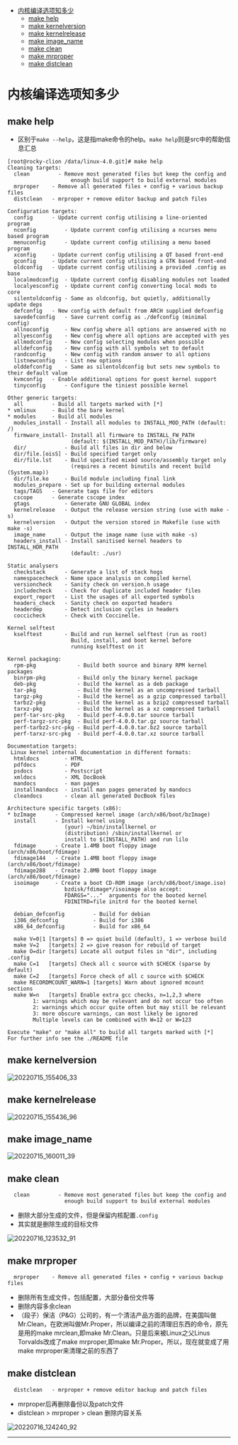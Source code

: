 <!-- MDTOC maxdepth:6 firsth1:1 numbering:0 flatten:0 bullets:1 updateOnSave:1 -->

- [内核编译选项知多少](#内核编译选项知多少)   
   - [make help](#make-help)   
   - [make kernelversion](#make-kernelversion)   
   - [make kernelrelease](#make-kernelrelease)   
   - [make image_name](#make-image_name)   
   - [make clean](#make-clean)   
   - [make mrproper](#make-mrproper)   
   - [make distclean](#make-distclean)   

<!-- /MDTOC -->
# 内核编译选项知多少

## make help

* 区别于```make --help```，这是指make命令的help。```make help```则是src中的帮助信息汇总

```
[root@rocky-clion /data/linux-4.0.git]# make help
Cleaning targets:
  clean		    - Remove most generated files but keep the config and
                    enough build support to build external modules
  mrproper	  - Remove all generated files + config + various backup files
  distclean	  - mrproper + remove editor backup and patch files

Configuration targets:
  config	  - Update current config utilising a line-oriented program
  nconfig         - Update current config utilising a ncurses menu based program
  menuconfig	  - Update current config utilising a menu based program
  xconfig	  - Update current config utilising a QT based front-end
  gconfig	  - Update current config utilising a GTK based front-end
  oldconfig	  - Update current config utilising a provided .config as base
  localmodconfig  - Update current config disabling modules not loaded
  localyesconfig  - Update current config converting local mods to core
  silentoldconfig - Same as oldconfig, but quietly, additionally update deps
  defconfig	  - New config with default from ARCH supplied defconfig
  savedefconfig   - Save current config as ./defconfig (minimal config)
  allnoconfig	  - New config where all options are answered with no
  allyesconfig	  - New config where all options are accepted with yes
  allmodconfig	  - New config selecting modules when possible
  alldefconfig    - New config with all symbols set to default
  randconfig	  - New config with random answer to all options
  listnewconfig   - List new options
  olddefconfig	  - Same as silentoldconfig but sets new symbols to their default value
  kvmconfig	  - Enable additional options for guest kernel support
  tinyconfig	  - Configure the tiniest possible kernel

Other generic targets:
  all		  - Build all targets marked with [*]
* vmlinux	  - Build the bare kernel
* modules	  - Build all modules
  modules_install - Install all modules to INSTALL_MOD_PATH (default: /)
  firmware_install- Install all firmware to INSTALL_FW_PATH
                    (default: $(INSTALL_MOD_PATH)/lib/firmware)
  dir/            - Build all files in dir and below
  dir/file.[oisS] - Build specified target only
  dir/file.lst    - Build specified mixed source/assembly target only
                    (requires a recent binutils and recent build (System.map))
  dir/file.ko     - Build module including final link
  modules_prepare - Set up for building external modules
  tags/TAGS	  - Generate tags file for editors
  cscope	  - Generate cscope index
  gtags           - Generate GNU GLOBAL index
  kernelrelease	  - Output the release version string (use with make -s)
  kernelversion	  - Output the version stored in Makefile (use with make -s)
  image_name	  - Output the image name (use with make -s)
  headers_install - Install sanitised kernel headers to INSTALL_HDR_PATH
                    (default: ./usr)

Static analysers
  checkstack      - Generate a list of stack hogs
  namespacecheck  - Name space analysis on compiled kernel
  versioncheck    - Sanity check on version.h usage
  includecheck    - Check for duplicate included header files
  export_report   - List the usages of all exported symbols
  headers_check   - Sanity check on exported headers
  headerdep       - Detect inclusion cycles in headers
  coccicheck      - Check with Coccinelle.

Kernel selftest
  kselftest       - Build and run kernel selftest (run as root)
                    Build, install, and boot kernel before
                    running kselftest on it

Kernel packaging:
  rpm-pkg             - Build both source and binary RPM kernel packages
  binrpm-pkg          - Build only the binary kernel package
  deb-pkg             - Build the kernel as a deb package
  tar-pkg             - Build the kernel as an uncompressed tarball
  targz-pkg           - Build the kernel as a gzip compressed tarball
  tarbz2-pkg          - Build the kernel as a bzip2 compressed tarball
  tarxz-pkg           - Build the kernel as a xz compressed tarball
  perf-tar-src-pkg    - Build perf-4.0.0.tar source tarball
  perf-targz-src-pkg  - Build perf-4.0.0.tar.gz source tarball
  perf-tarbz2-src-pkg - Build perf-4.0.0.tar.bz2 source tarball
  perf-tarxz-src-pkg  - Build perf-4.0.0.tar.xz source tarball

Documentation targets:
 Linux kernel internal documentation in different formats:
  htmldocs        - HTML
  pdfdocs         - PDF
  psdocs          - Postscript
  xmldocs         - XML DocBook
  mandocs         - man pages
  installmandocs  - install man pages generated by mandocs
  cleandocs       - clean all generated DocBook files

Architecture specific targets (x86):
* bzImage      - Compressed kernel image (arch/x86/boot/bzImage)
  install      - Install kernel using
                  (your) ~/bin/installkernel or
                  (distribution) /sbin/installkernel or
                  install to $(INSTALL_PATH) and run lilo
  fdimage      - Create 1.4MB boot floppy image (arch/x86/boot/fdimage)
  fdimage144   - Create 1.4MB boot floppy image (arch/x86/boot/fdimage)
  fdimage288   - Create 2.8MB boot floppy image (arch/x86/boot/fdimage)
  isoimage     - Create a boot CD-ROM image (arch/x86/boot/image.iso)
                  bzdisk/fdimage*/isoimage also accept:
                  FDARGS="..."  arguments for the booted kernel
                  FDINITRD=file initrd for the booted kernel

  debian_defconfig         - Build for debian
  i386_defconfig           - Build for i386
  x86_64_defconfig         - Build for x86_64

  make V=0|1 [targets] 0 => quiet build (default), 1 => verbose build
  make V=2   [targets] 2 => give reason for rebuild of target
  make O=dir [targets] Locate all output files in "dir", including .config
  make C=1   [targets] Check all c source with $CHECK (sparse by default)
  make C=2   [targets] Force check of all c source with $CHECK
  make RECORDMCOUNT_WARN=1 [targets] Warn about ignored mcount sections
  make W=n   [targets] Enable extra gcc checks, n=1,2,3 where
		1: warnings which may be relevant and do not occur too often
		2: warnings which occur quite often but may still be relevant
		3: more obscure warnings, can most likely be ignored
		Multiple levels can be combined with W=12 or W=123

Execute "make" or "make all" to build all targets marked with [*]
For further info see the ./README file

```


## make kernelversion

![20220715_155406_33](image/20220715_155406_33.png)

## make kernelrelease

![20220715_155436_96](image/20220715_155436_96.png)

## make image_name

![20220715_160011_39](image/20220715_160011_39.png)

## make clean

```
  clean		    - Remove most generated files but keep the config and
                  enough build support to build external modules
```

* 删除大部分生成的文件，但是保留内核配置```.config```
* 其实就是删除生成的目标文件

![20220716_123532_91](image/20220716_123532_91.png)


## make mrproper

```
  mrproper	  - Remove all generated files + config + various backup files
```

* 删除所有生成文件，包括配置，大部分备份文件等
* 删除内容多余clean
* （段子）保洁（P&G）公司的，有一个清洁产品方面的品牌，在美国叫做Mr.Clean，在欧洲叫做Mr.Proper，所以编译之前的清理旧东西的命令，原先是用的make mrclean,即make Mr.Clean。只是后来被Linux之父Linus Torvalds改成了make mrproper,即make Mr.Proper。所以，现在就变成了用make mrproper来清理之前的东西了

## make distclean

```
  distclean	  - mrproper + remove editor backup and patch files
```

* mrproper后再删除备份以及patch文件
* distclean > mrproper > clean 删除内容关系

![20220716_124240_92](image/20220716_124240_92.png) 



































---
